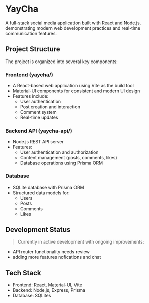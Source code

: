 # YayCha

A full-stack social media application built with React and Node.js, demonstrating modern web development practices and real-time communication features.

## Project Structure

The project is organized into several key components:

### Frontend (yaycha/)

- A React-based web application using Vite as the build tool
- Material-UI components for consistent and modern UI design
- Features include:
  - User authentication
  - Post creation and interaction
  - Comment system
  - Real-time updates

### Backend API (yaycha-api/)

- Node.js REST API server
- Features:
  - User authentication and authorization
  - Content management (posts, comments, likes)
  - Database operations using Prisma ORM

### Database

- SQLite database with Prisma ORM
- Structured data models for:
  - Users
  - Posts
  - Comments
  - Likes

## Development Status

> Currently in active development with ongoing improvements:

- API router functionality needs review
- adding more features nofications and chat

## Tech Stack

- Frontend: React, Material-UI, Vite
- Backend: Node.js, Express, Prisma
- Database: SQLites
